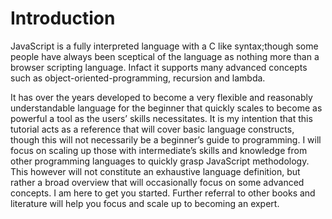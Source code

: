 # Introduction

JavaScript is a fully interpreted language with a C like syntax;though some people have always been sceptical of the language as nothing more than a browser scripting language. 
Infact it supports many advanced concepts such as object-oriented-programming, recursion and lambda. 

It has over the years developed to become a very flexible and reasonably understandable language for the beginner that quickly scales to become as powerful a tool as the users’ skills necessitates.
It is my intention that this tutorial acts as a reference that will cover basic language constructs, though this will not necessarily be a beginner’s guide to programming. 
I will focus on scaling up those with intermediate’s skills and knowledge from other programming languages to quickly grasp JavaScript methodology. 
This however will not constitute an exhaustive language definition, but rather a broad overview that will occasionally focus on some advanced concepts. 
I am here to get you started. Further referral to other books and literature will help you focus and scale up to becoming an expert.
